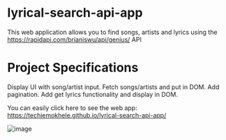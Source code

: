 # lyrical-search-api-app
This web application allows you to find songs, artists and lyrics using the https://rapidapi.com/brianiswu/api/genius/ API

# Project Specifications
Display UI with song/artist input.
Fetch songs/artists and put in DOM.
Add pagination.
Add get lyrics functionality and display in DOM.

You can easily click here to see the web app: https://techiemokhele.github.io/lyrical-search-api-app/

![image](https://user-images.githubusercontent.com/67394147/131589181-4a052a12-c6b5-42ad-9cb3-df4d1027dffe.png)
